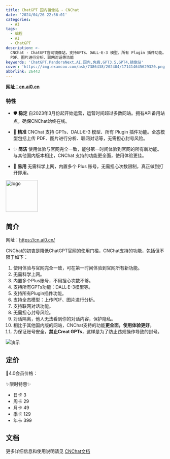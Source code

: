 ```yaml
---
title: ChatGPT 国内镜像站 - CNChat
date: '2024/04/26 22:56:01'
categories:
  - AI
tags:
  - 编程
  - AI
  - ChatGPT
description: >-
  CNChat - ChatGPT官网镜像站，支持GPTs、DALL·E-3 模型、所有 Plugin 插件功能。全态模型包括上传
  PDF、图片进行分析、联网对话等功能
keywords: 'ChatGPT,PandoraNext,AI,国内,免费,GPT3.5,GPT4,镜像站'
cover: 'https://img.examcoo.com/ask/7386438/202404/171414645629320.png'
abbrlink: 26443
---
```


**[网址：cn.ai0.cn](https://cn.ai0.cn/)**

### 特性

- 🛡️ **稳定**
  自2023年3月份起开始运营，运营时间超过多数网站。拥有API备用站点，确保CNChat始终在线。

- 🤖 **精准**
  CNChat 支持 GPTs、DALL·E-3 模型、所有 Plugin 插件功能。全态模型包括上传 PDF、图片进行分析、联网对话等，无需担心封号风险。

- ✨ **简洁**
  使用体验与官网完全一致，能够第一时间体验到官网的所有新功能。与其他国内版本相比，CNChat 支持的功能更全面，使用体验更佳。

- 🚀 **易用**
  无需科学上网，内置多个 Plus 账号，无需担心次数限制，真正做到打开即用。

<img src="https://cdn.jerryz.com.cn/gh/YangguangZhou/CNChat-Docs@main/docs/public/cnchat.png" width="100px" alt="logo">

## 简介

网址：https://cn.ai0.cn/

CNChat的初衷是降低ChatGPT官网的使用门槛，CNChat支持的功能，包括但不限于如下：

1. 使用体验与官网完全一致，可在第一时间体验到官网所有新功能。
2. 无需科学上网。
3. 内置多个Plus账号，不用担心次数不够。
4. 支持所有GPTs功能：DALL·E-3模型等。
5. 支持所有Plugin插件功能。
6. 支持全态模型：上传PDF、图片进行分析。
7. 支持联网对话功能。
8. 无需担心封号风险。
9. 对话隔离，他人无法看到你的对话内容，保护隐私。
10. 相比于其他国内版的网站，CNChat支持的功能**更全面，使用体验更好**。
11. 为保证账号安全，**禁止Creat GPTs**，这样是为了防止违规操作导致的封号。

![演示](https://cdn.jerryz.com.cn/gh/YangguangZhou/CNChat-Docs@main/docs/public/1.png)

## 定价

🤖4.0会员价格：

✨限时特惠✨

- 日卡 3
- 周卡 29
- 月卡 49
- 季卡 129
- 年卡 399

## 文档

更多详细信息和使用说明请见 [CNChat文档](https://cn.jerryz.com.cn/)